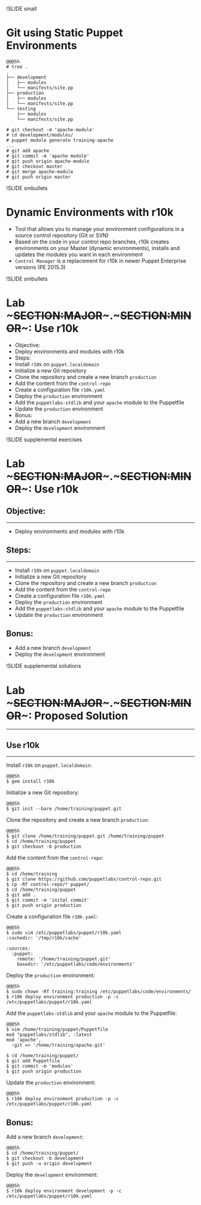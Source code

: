 !SLIDE small
# Git using Static Puppet Environments

    @@@Sh
    # tree .
    .
    ├── development
    │   ├── modules
    │   └── manifests/site.pp
    ├── production
    │   ├── modules
    │   └── manifests/site.pp
    └── testing
        ├── modules
        └── manifests/site.pp

    # git checkout -m 'apache-module'
    # cd development/modules/
    # puppet module generate training-apache
    ...
    # git add apache
    # git commit -m 'apache module'
    # git push origin apache-module
    # git checkout master
    # git merge apache-module
    # git push origin master


!SLIDE smbullets
# Dynamic Environments with r10k

* Tool that allows you to manage your environment configurations in a source control repository (Git or SVN)
* Based on the code in your control repo branches, r10k creates environments on your Master (dynamic environments), installs and updates the modules you want in each environment
* `Control Manager` is a replacement for r10k in newer Puppet Enterprise versions (PE 2015.3)


!SLIDE smbullets
# Lab ~~~SECTION:MAJOR~~~.~~~SECTION:MINOR~~~: Use r10k

* Objective:
 * Deploy environments and modules with r10k
* Steps:
 * Install `r10k` on `puppet.localdomain`
 * Initialize a new Git repository
 * Clone the repository and create a new branch `production`
 * Add the content from the `control-repo`
 * Create a configuration file `r10k.yaml`
 * Deploy the `production` environment
 * Add the `puppetlabs-stdlib` and your `apache` module to the Puppetfile
 * Update the `production` environment
* Bonus:
 * Add a new branch `development`
 * Deploy the `development` environment


!SLIDE supplemental exercises
# Lab ~~~SECTION:MAJOR~~~.~~~SECTION:MINOR~~~: Use r10k

## Objective:

****

* Deploy environments and modules with r10k

## Steps:

****

* Install `r10k` on `puppet.localdomain`
* Initialize a new Git repository
* Clone the repository and create a new branch `production`
* Add the content from the `control-repo`
* Create a configuration file `r10k.yaml`
* Deploy the `production` environment
* Add the `puppetlabs-stdlib` and your `apache` module to the Puppetfile
* Update the `production` environment

## Bonus:

* Add a new branch `development`
* Deploy the `development` environment


!SLIDE supplemental solutions
# Lab ~~~SECTION:MAJOR~~~.~~~SECTION:MINOR~~~: Proposed Solution

****

## Use r10k

****

Install `r10k` on `puppet.localdomain`:

    @@@Sh
    $ gem install r10k

Initialize a new Git repository:

    @@@Sh
    $ git init --bare /home/training/puppet.git

Clone the repository and create a new branch `production`:

    @@@Sh
    $ git clone /home/training/puppet.git /home/training/puppet
    $ cd /home/training/puppet
    $ git checkout -b production

Add the content from the `control-repo`:

    @@@Sh
    $ cd /home/training
    $ git clone https://github.com/puppetlabs/control-repo.git
    $ cp -Rf control-repo/* puppet/
    $ cd /home/training/puppet
    $ git add .
    $ git commit -m 'inital commit'
    $ git push origin production

Create a configuration file `r10k.yaml`:

    @@@Sh
    $ sudo vim /etc/puppetlabs/puppet/r10k.yaml
    :cachedir: '/tmp/r10k/cache'

    :sources:
      :puppet:
        remote: '/home/training/puppet.git'
        basedir: '/etc/puppetlabs/code/environments'

Deploy the `production` environment:

    @@@Sh
    $ sudo chown -Rf training:training /etc/puppetlabs/code/environments/
    $ r10k deploy environment production -p -c /etc/puppetlabs/puppet/r10k.yaml

Add the `puppetlabs-stdlib` and your `apache` module to the Puppetfile:

    @@@Sh
    $ vim /home/training/puppet/Puppetfile
    mod "puppetlabs/stdlib", :latest
    mod 'apache',
      :git => '/home/training/apache.git'

    $ cd /home/training/puppet/
    $ git add Puppetfile
    $ git commit -m 'modules'
    $ git push origin production

Update the `production` environment:

    @@@Sh
    $ r10k deploy environment production -p -c /etc/puppetlabs/puppet/r10k.yaml

## Bonus:

Add a new branch `development`:

    @@@Sh
    $ cd /home/training/puppet/
    $ git checkout -b development
    $ git push -u origin development

Deploy the `development` environment:

    @@@Sh
    $ r10k deploy environment development -p -c /etc/puppetlabs/puppet/r10k.yaml
